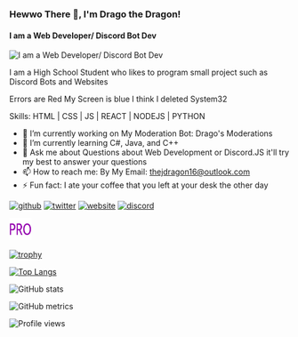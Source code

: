### Hewwo There 👋, I'm Drago the Dragon!
#### I am a Web Developer/ Discord Bot Dev
![I am a Web Developer/ Discord Bot Dev](https://i.imgur.com/jzd4k0e.png)

I am a High School Student who likes to program small project such as Discord Bots and Websites

Errors are Red
My Screen is blue
I think I deleted
System32

Skills: HTML | CSS | JS | REACT | NODEJS | PYTHON

- 🔭 I’m currently working on My Moderation Bot: Drago's Moderations 
- 🌱 I’m currently learning C#, Java, and C++ 
- 💬 Ask me about Questions about Web Development or Discord.JS it'll try my best to answer your questions 
- 📫 How to reach me: By My Email: thejdragon16@outlook.com 
- ⚡ Fun fact: I ate your coffee that you left at your desk the other day 


[<img src='https://cdn.jsdelivr.net/npm/simple-icons@3.0.1/icons/github.svg' alt='github' height='40'>](https://github.com/DeveloperDrago)  [<img src='https://cdn.jsdelivr.net/npm/simple-icons@3.0.1/icons/twitter.svg' alt='twitter' height='40'>](https://twitter.com/Developer_Drago)  [<img src='https://cdn.jsdelivr.net/npm/simple-icons@3.0.1/icons/icloud.svg' alt='website' height='40'>](https://jdragon16.live)  [<img src='https://cdn.jsdelivr.net/npm/simple-icons@3.0.1/icons/discord.svg' alt='discord' height='40'>](https://discord.gg/7yWFTDg)  

<a href='https://github.com/pricing'><img src='https://raw.githubusercontent.com/acervenky/animated-github-badges/master/assets/pro.gif' width='40' height='40'></a> 

[![trophy](https://github-profile-trophy.vercel.app/?username=DeveloperDrago)](https://github.com/ryo-ma/github-profile-trophy)

[![Top Langs](https://github-readme-stats.vercel.app/api/top-langs/?username=DeveloperDrago)](https://github.com/anuraghazra/github-readme-stats)

![GitHub stats](https://github-readme-stats.vercel.app/api?username=DeveloperDrago&show_icons=true&count_private=true)  

![GitHub metrics](https://metrics.lecoq.io/DeveloperDrago)  

![Profile views](https://gpvc.arturio.dev/DeveloperDrago)  
